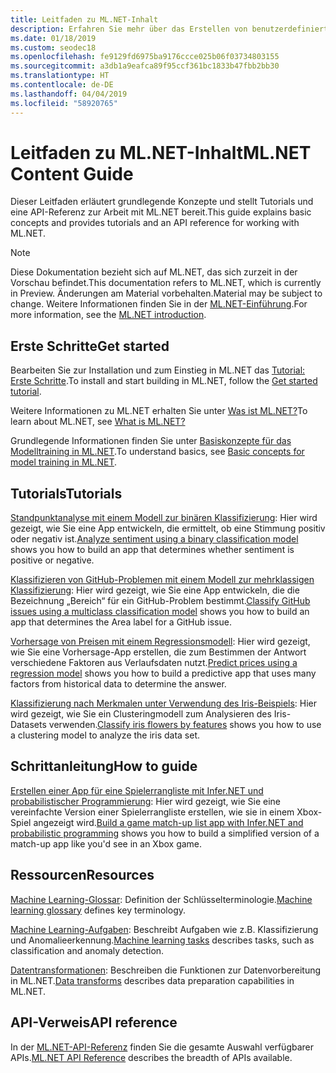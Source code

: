 ```yaml
---
title: Leitfaden zu ML.NET-Inhalt
description: Erfahren Sie mehr über das Erstellen von benutzerdefinierten KI-Lösungen, und integrieren Sie sie mithilfe von ML.NET in Ihre .NET-Anwendungen.
ms.date: 01/18/2019
ms.custom: seodec18
ms.openlocfilehash: fe9129fd6975ba9176ccce025b06f03734803155
ms.sourcegitcommit: a3db1a9eafca89f95ccf361bc1833b47fbb2bb30
ms.translationtype: HT
ms.contentlocale: de-DE
ms.lasthandoff: 04/04/2019
ms.locfileid: "58920765"
---
```

# <a name="mlnet-content-guide"></a><span data-ttu-id="ad815-103">Leitfaden zu ML.NET-Inhalt</span><span class="sxs-lookup"><span data-stu-id="ad815-103">ML.NET Content Guide</span></span>

<span data-ttu-id="ad815-104">Dieser Leitfaden erläutert grundlegende Konzepte und stellt Tutorials und eine API-Referenz zur Arbeit mit ML.NET bereit.</span><span class="sxs-lookup"><span data-stu-id="ad815-104">This guide explains basic concepts and provides tutorials and an API reference for working with ML.NET.</span></span>

> [!NOTE]
> <span data-ttu-id="ad815-105">Diese Dokumentation bezieht sich auf ML.NET, das sich zurzeit in der Vorschau befindet.</span><span class="sxs-lookup"><span data-stu-id="ad815-105">This documentation refers to ML.NET, which is currently in Preview.</span></span> <span data-ttu-id="ad815-106">Änderungen am Material vorbehalten.</span><span class="sxs-lookup"><span data-stu-id="ad815-106">Material may be subject to change.</span></span> <span data-ttu-id="ad815-107">Weitere Informationen finden Sie in der [ML.NET-Einführung](https://www.microsoft.com/net/learn/apps/machine-learning-and-ai/ml-dotnet).</span><span class="sxs-lookup"><span data-stu-id="ad815-107">For more information, see the [ML.NET introduction](https://www.microsoft.com/net/learn/apps/machine-learning-and-ai/ml-dotnet).</span></span>

## <a name="get-started"></a><span data-ttu-id="ad815-108">Erste Schritte</span><span class="sxs-lookup"><span data-stu-id="ad815-108">Get started</span></span>

<span data-ttu-id="ad815-109">Bearbeiten Sie zur Installation und zum Einstieg in ML.NET das [Tutorial: Erste Schritte](https://www.microsoft.com/net/learn/machinelearning-ai/ml-dotnet-get-started-tutorial).</span><span class="sxs-lookup"><span data-stu-id="ad815-109">To install and start building in ML.NET, follow the [Get started tutorial](https://www.microsoft.com/net/learn/machinelearning-ai/ml-dotnet-get-started-tutorial).</span></span>

<span data-ttu-id="ad815-110">Weitere Informationen zu ML.NET erhalten Sie unter [Was ist ML.NET?](what-is-mldotnet.md)</span><span class="sxs-lookup"><span data-stu-id="ad815-110">To learn about ML.NET, see [What is ML.NET?](what-is-mldotnet.md)</span></span>

<span data-ttu-id="ad815-111">Grundlegende Informationen finden Sie unter [Basiskonzepte für das Modelltraining in ML.NET](basic-concepts-model-training-in-mldotnet.md).</span><span class="sxs-lookup"><span data-stu-id="ad815-111">To understand basics, see [Basic concepts for model training in ML.NET](basic-concepts-model-training-in-mldotnet.md).</span></span>

## <a name="tutorials"></a><span data-ttu-id="ad815-112">Tutorials</span><span class="sxs-lookup"><span data-stu-id="ad815-112">Tutorials</span></span>

<span data-ttu-id="ad815-113">[Standpunktanalyse mit einem Modell zur binären Klassifizierung](./tutorials/sentiment-analysis.md): Hier wird gezeigt, wie Sie eine App entwickeln, die ermittelt, ob eine Stimmung positiv oder negativ ist.</span><span class="sxs-lookup"><span data-stu-id="ad815-113">[Analyze sentiment using a binary classification model](./tutorials/sentiment-analysis.md) shows you how to build an app that determines whether sentiment is positive or negative.</span></span>

<span data-ttu-id="ad815-114">[Klassifizieren von GitHub-Problemen mit einem Modell zur mehrklassigen Klassifizierung](./tutorials/github-issue-classification.md): Hier wird gezeigt, wie Sie eine App entwickeln, die die Bezeichnung „Bereich“ für ein GitHub-Problem bestimmt.</span><span class="sxs-lookup"><span data-stu-id="ad815-114">[Classify GitHub issues using a multiclass classification model](./tutorials/github-issue-classification.md) shows you how to build an app that determines the Area label for a GitHub issue.</span></span>

<span data-ttu-id="ad815-115">[Vorhersage von Preisen mit einem Regressionsmodell](./tutorials/taxi-fare.md): Hier wird gezeigt, wie Sie eine Vorhersage-App erstellen, die zum Bestimmen der Antwort verschiedene Faktoren aus Verlaufsdaten nutzt.</span><span class="sxs-lookup"><span data-stu-id="ad815-115">[Predict prices using a regression model](./tutorials/taxi-fare.md) shows you how to build a predictive app that uses many factors from historical data to determine the answer.</span></span>

<span data-ttu-id="ad815-116">[Klassifizierung nach Merkmalen unter Verwendung des Iris-Beispiels](./tutorials/iris-clustering.md): Hier wird gezeigt, wie Sie ein Clusteringmodell zum Analysieren des Iris-Datasets verwenden.</span><span class="sxs-lookup"><span data-stu-id="ad815-116">[Classify iris flowers by features](./tutorials/iris-clustering.md) shows you how to use a clustering model to analyze the iris data set.</span></span> 

## <a name="how-to-guide"></a><span data-ttu-id="ad815-117">Schrittanleitung</span><span class="sxs-lookup"><span data-stu-id="ad815-117">How to guide</span></span>

<span data-ttu-id="ad815-118">[Erstellen einer App für eine Spielerrangliste mit Infer.NET und probabilistischer Programmierung](./how-to-guides/matchup-app-infer-net.md): Hier wird gezeigt, wie Sie eine vereinfachte Version einer Spielerrangliste erstellen, wie sie in einem Xbox-Spiel angezeigt wird.</span><span class="sxs-lookup"><span data-stu-id="ad815-118">[Build a game match-up list app with Infer.NET and probabilistic programming](./how-to-guides/matchup-app-infer-net.md) shows you how to build a simplified version of a match-up app like you'd see in an Xbox game.</span></span>

## <a name="resources"></a><span data-ttu-id="ad815-119">Ressourcen</span><span class="sxs-lookup"><span data-stu-id="ad815-119">Resources</span></span>

<span data-ttu-id="ad815-120">[Machine Learning-Glossar](./resources/glossary.md): Definition der Schlüsselterminologie.</span><span class="sxs-lookup"><span data-stu-id="ad815-120">[Machine learning glossary](./resources/glossary.md) defines key terminology.</span></span>

<span data-ttu-id="ad815-121">[Machine Learning-Aufgaben](./resources/tasks.md): Beschreibt Aufgaben wie z.B. Klassifizierung und Anomalieerkennung.</span><span class="sxs-lookup"><span data-stu-id="ad815-121">[Machine learning tasks](./resources/tasks.md) describes tasks, such as classification and anomaly detection.</span></span> 

<span data-ttu-id="ad815-122">[Datentransformationen](./resources/transforms.md): Beschreiben die Funktionen zur Datenvorbereitung in ML.NET.</span><span class="sxs-lookup"><span data-stu-id="ad815-122">[Data transforms](./resources/transforms.md) describes data preparation capabilities in ML.NET.</span></span>


## <a name="api-reference"></a><span data-ttu-id="ad815-123">API-Verweis</span><span class="sxs-lookup"><span data-stu-id="ad815-123">API reference</span></span>

<span data-ttu-id="ad815-124">In der [ML.NET-API-Referenz](https://docs.microsoft.com/dotnet/api/?view=ml-dotnet) finden Sie die gesamte Auswahl verfügbarer APIs.</span><span class="sxs-lookup"><span data-stu-id="ad815-124">[ML.NET API Reference](https://docs.microsoft.com/dotnet/api/?view=ml-dotnet) describes the breadth of APIs available.</span></span>
